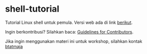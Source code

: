 shell-tutorial
============

Tutorial Linux shell untuk pemula. Versi web ada di link [berikut](http://bagustris.github.io/shell-tutorial/).

Ingin berkontribusi?  Silahkan baca: [Guidelines for Contributors](CONTRIBUTING.md).

Jika ingin menggunakan materi ini untuk workshop, silahkan kontak [btatmaja](mailto:btatmaja@gmail.com)
